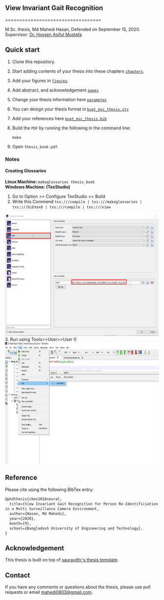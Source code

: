 ## View Invariant Gait Recognition
==================================

M.Sc. thesis, Md Mahedi Hasan, Defended on September 15, 2020. <br />
Supervisor: <a href="https://hossenmustafa.buet.ac.bd/">Dr. Hossen Asiful Mustafa</a> 

## Quick start

1. Clone this repository.
2. Start adding contents of your thesis into these chapters [`chapters`](./chapters).
3. Add your figures in [`figures`](./figures).
4. Add abstract, and acknowledgement [`pages`](./pages)
5. Change your thesis information here  [`parametes`](./parameters)
6. You can design your thesis format in [`buet_msc_thesis.sty`](./buet_msc_thesis.sty)
7. Add your references here [`buet_msc_thesis.bib`](./buet_msc_thesis.bib)
7. Build the `PDF` by running the following in the command line:

    ```
    make
    ```

8. Open `thesis_book.pdf`.

### Notes
#### Creating Glossaries</b><br/>
<b> Linux Machine: </b>``` makeglossaries thesis_book ``` 
<br/>
<b> Windows Machine: (TexStudio) </b><br/>
1. Go to Option >> Configure TexStudio >> Build
2. Write this Commend     ``` txs:///compile | txs:///makeglossaries | txs:///bibtex8 | txs:///compile | txs:///view ```
<img src="./imgs/texstudio1.png" width="700" height="400" />  
3. Run using Tools>>User>>User 0
<img src="./imgs/texstudio2.png" width="700" height="400" /> 


## Reference
Please cite using the following BibTex entry:
```
@phdthesis{chen2018neural,
  title={View Invariant Gait Recognition for Person Re-Identificiation in a Multi Surveillance Camera Environment,
  author={Hasan, Md Mahedi},
  year={2020},
  month={9},
  school={Bangladesh University of Engineering and Technology},
}
```

## Acknowledgement

This thesis is built on top of [sauravdhr's thesis template](https://github.com/sauravdhr/qPMS-Sigma).

## Contact

If you have any comments or questions about the thesis, please use pull requests or email <mahedi0803@gmail.com>.
